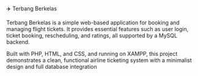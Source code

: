 ✈️ Terbang Berkelas

Terbang Berkelas is a simple web-based application for booking and managing flight tickets. It provides essential features such as user login, ticket booking, rescheduling, and ratings, all supported by a MySQL backend.

Built with PHP, HTML, and CSS, and running on XAMPP, this project demonstrates a clean, functional airline ticketing system with a minimalist design and full database integration
